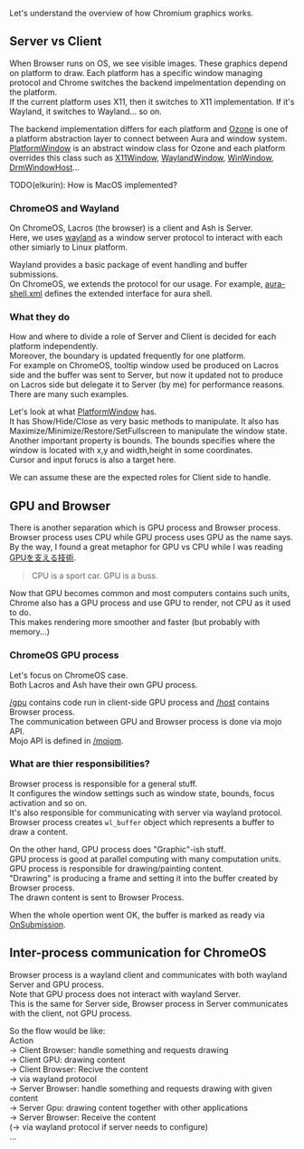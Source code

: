 Let's understand the overview of how Chromium graphics works.

## Server vs Client
When Browser runs on OS, we see visible images. These graphics depend on platform to draw. Each platform has a specific window managing protocol and Chrome switches the backend impelmentation depending on the platform.  
If the current platform uses X11, then it switches to X11 implementation. If it's Wayland, it switches to Wayland... so on.

The backend implementation differs for each platform and [Ozone](https://chromium.googlesource.com/chromium/src/+/HEAD/docs/ozone_overview.md) is one of a platform abstraction layer to connect between Aura and window system.  
[PlatformWindow](https://source.chromium.org/chromium/chromium/src/+/main:ui/platform_window/platform_window.h) is an abstract window class for Ozone and each platform overrides this class such as [X11Window](https://source.chromium.org/chromium/chromium/src/+/refs/heads/main:ui/ozone/platform/x11/x11_window.h;l=45;drc=39d7898be01c003ba2ac70b5ac7bac27a843a385), [WaylandWindow](https://source.chromium.org/chromium/chromium/src/+/refs/heads/main:ui/ozone/platform/wayland/host/wayland_window.h;l=66;drc=39d7898be01c003ba2ac70b5ac7bac27a843a385), [WinWindow](https://source.chromium.org/chromium/chromium/src/+/refs/heads/main:ui/platform_window/win/win_window.h;l=22;drc=39d7898be01c003ba2ac70b5ac7bac27a843a385), [DrmWindowHost](https://source.chromium.org/chromium/chromium/src/+/refs/heads/main:ui/ozone/platform/drm/host/drm_window_host.h;l=39;drc=39d7898be01c003ba2ac70b5ac7bac27a843a385)...  

TODO(elkurin): How is MacOS implemented?  


### ChromeOS and Wayland
On ChromeOS, Lacros (the browser) is a client and Ash is Server.  
Here, we uses [wayland](https://wayland-book.com/) as a window server protocol to interact with each other simiarly to Linux platform.  

Wayland provides a basic package of event handling and buffer submissions.  
On ChromeOS, we extends the protocol for our usage.
For example, [aura-shell.xml](https://source.chromium.org/chromium/chromium/src/+/main:components/exo/wayland/protocol/aura-shell.xml) defines the extended interface for aura shell.

### What they do
How and where to divide a role of Server and Client is decided for each platform independently.  
Moreover, the boundary is updated frequently for one platform.  
For example on ChromeOS, tooltip window used be produced on Lacros side and the buffer was sent to Server, but now it updated not to produce on Lacros side but delegate it to Server (by me) for performance reasons.  
There are many such examples.

Let's look at what [PlatformWindow](https://source.chromium.org/chromium/chromium/src/+/main:ui/platform_window/platform_window.h) has.  
It has Show/Hide/Close as very basic methods to manipulate. It also has Maximize/Minimize/Restore/SetFullscreen to manipulate the window state.  
Another important property is bounds. The bounds specifies where the window is located with x,y and width,height in some coordinates.  
Cursor and input forucs is also a target here.

We can assume these are the expected roles for Client side to handle.

## GPU and Browser
There is another separation which is GPU process and Browser process.  
Browser process uses CPU while GPU process uses GPU as the name says.  
By the way, I found a great metaphor for GPU vs CPU while I was reading [GPUを支える技術](https://amzn.asia/d/3ealGF6).
> CPU is a sport car. GPU is a buss.

Now that GPU becomes common and most computers contains such units, Chrome also has a GPU process and use GPU to render, not CPU as it used to do.  
This makes rendering more smoother and faster (but probably with memory...)

### ChromeOS GPU process
Let's focus on ChromeOS case.  
Both Lacros and Ash have their own GPU process.  

[/gpu](https://source.chromium.org/chromium/chromium/src/+/main:ui/ozone/platform/wayland/gpu/) contains code run in client-side GPU process and [/host](https://source.chromium.org/chromium/chromium/src/+/main:ui/ozone/platform/wayland/host/) contains Browser process.  
The communication between GPU and Browser process is done via mojo API.  
Mojo API is defined in [/mojom](https://source.chromium.org/chromium/chromium/src/+/main:ui/ozone/platform/wayland/mojom/).  

### What are thier responsibilities?
Browser process is responsible for a general stuff.  
It configures the window settings such as window state, bounds, focus activation and so on.  
It's also responsible for communicating with server via wayland protocol.  
Browser process creates `wl_buffer` object which represents a buffer to draw a content.

On the other hand, GPU process does "Graphic"-ish stuff.  
GPU process is good at parallel computing with many computation units.  
GPU process is responsible for drawing/painting content.  
"Drawring" is producing a frame and setting it into the buffer created by Browser process.  
The drawn content is sent to Browser Process.

When the whole opertion went OK, the buffer is marked as ready via [OnSubmission](https://source.chromium.org/chromium/chromium/src/+/main:ui/ozone/platform/wayland/gpu/wayland_surface_gpu.h;l=30;drc=3e1a26c44c024d97dc9a4c09bbc6a2365398ca2c).

## Inter-process communication for ChromeOS
Browser process is a wayland client and communicates with both wayland Server and GPU process.  
Note that GPU process does not interact with wayland Server.  
This is the same for Server side, Browser process in Server communicates with the client, not GPU process.  

So the flow would be like:  
Action  
-> Client Browser: handle something and requests drawing  
-> Client GPU: drawing content  
-> Client Browser: Recive the content  
-> via wayland protocol  
-> Server Browser: handle something and requests drawing with given content  
-> Server Gpu: drawing content together with other applications  
-> Server Browser: Receive the content  
(-> via wayland protocol if server needs to configure)  
...  